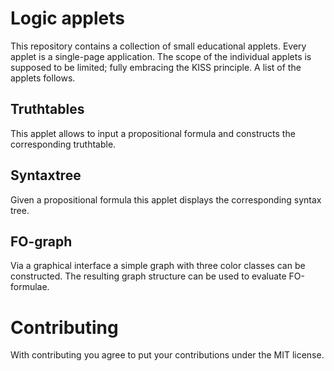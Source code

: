 # Logic applets
This repository contains a collection of small educational applets. Every
applet is a single-page application. The scope of the individual applets is
supposed to be limited; fully embracing the KISS principle. A list of the
applets follows.

## Truthtables
This applet allows to input a propositional formula and constructs the
corresponding truthtable.

## Syntaxtree
Given a propositional formula this applet displays the corresponding
syntax tree.

## FO-graph
Via a graphical interface a simple graph with three color classes can be
constructed. The resulting graph structure can be used to evaluate FO-formulae.

# Contributing
With contributing you agree to put your contributions under the MIT license.
